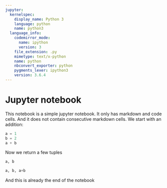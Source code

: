```yaml
---
jupyter:
  kernelspec:
    display_name: Python 3
    language: python
    name: python3
  language_info:
    codemirror_mode:
      name: ipython
      version: 3
    file_extension: .py
    mimetype: text/x-python
    name: python
    nbconvert_exporter: python
    pygments_lexer: ipython3
    version: 3.6.4
---
```


# Jupyter notebook

This notebook is a simple jupyter notebook. It only has markdown and code cells. And it does not contain consecutive markdown cells. We start with an addition:

```python
a = 1
b = 2
a + b
```

Now we return a few tuples

```python
a, b
```

```python
a, b, a+b
```

And this is already the end of the notebook

